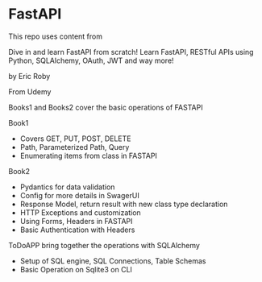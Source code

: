 # FastAPI

This repo uses content from 

Dive in and learn FastAPI from scratch! Learn FastAPI, RESTful APIs using Python, SQLAlchemy, OAuth, JWT and way more!

by Eric Roby

From Udemy 

Books1 and Books2 cover the basic operations of FASTAPI

Book1
- Covers GET, PUT, POST, DELETE
- Path, Parameterized Path, Query
- Enumerating items from class in FASTAPI

Book2
- Pydantics for data validation
- Config for more details in SwagerUI
- Response Model, return result with new class type declaration
- HTTP Exceptions and customization
- Using Forms, Headers in FASTAPI
- Basic Authentication with Headers

ToDoAPP bring together the operations with SQLAlchemy 
- Setup of SQL engine, SQL Connections, Table Schemas
- Basic Operation on Sqlite3 on CLI
